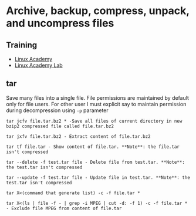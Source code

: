 # Archive, backup, compress, unpack, and uncompress files

## Training
* [Linux Academy](https://linuxacademy.com/cp/courses/lesson/course/5411/lesson/8/module/428)
* [Linux Academy Lab](https://app.linuxacademy.com/hands-on-labs/7dd8f1c4-c5cb-4255-aee7-4bdb0ca0371c?redirect_uri=https://linuxacademy.com/cp/modules/view/id/428)

## tar
Save many files into a single file. File permissions are maintained by default only for file users. For other user I must explicit say to maintain permission during decompression using `-p` parameter
```
tar jcfv file.tar.bz2 * -Save all files of current directory in new bzip2 compressed file called file.tar.bz2

tar jxfv file.tar.bz2 - Extract content of file.tar.bz2

tar tf file.tar - Show content of file.tar. **Note**: the file.tar isn't compressed

tar --delete -f test.tar file - Delete file from test.tar. **Note**: the test.tar isn't compressed

tar --update -f test.tar file - Update file in test.tar. **Note**: the test.tar isn't compressed

tar X<(command that generate list) -c -f file.tar *

tar X<(ls | file -f - | grep -i MPEG | cut -d: -f 1) -c -f file.tar * - Exclude file MPEG from content of file.tar
```